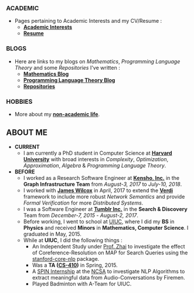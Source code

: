 ### ACADEMIC

* Pages pertaining to Academic Interests and my CV/Resume :
    * [**Academic Interests**](https://jssandh2.github.io/Juspreet-Sandhu/academic_interests.html)
    * [**Resume**](https://juspreetsandhu.files.wordpress.com/2017/12/juspreet_s_sandhu_resume1.pdf)

### BLOGS

* Here are links to my blogs on _Mathematics_, _Programming Language Theory_ and some _Repositories_ I've written :
    * [**Mathematics Blog**](https://jssandh2.github.io/Juspreet-Sandhu/math_proofs.html)
    * [**Programming Language Theory Blog**](https://jssandh2.github.io/Juspreet-Sandhu/plt.html)
    * [**Repositories**](https://jssandh2.github.io/Juspreet-Sandhu/code.html)

### HOBBIES

* More about my [**non-academic life**](https://jssandh2.github.io/Juspreet-Sandhu/interests.html).

## ABOUT ME

* **CURRENT**
    *   I am currently a PhD student in Computer Science at [**Harvard University**]() with broad interests in _Complexity_, _Optimization_, _Approximation_, _Algebra_ & _Programming Language Theory_.
* **BEFORE**
    *   I worked as a Research Software Engineer at [**Kensho, Inc.**](https://www.kensho.com/) in the **Graph Infrastructure Team** from _August-3, 2017_ to _July-10, 2018_.
    *   I worked with [**James Wilcox**](http://homes.cs.washington.edu/~jrw12/) in April, 2017 to extend the [**Verdi**](http://verdi.uwplse.org) framework to include more robust *Network Semantics* and provide *Formal Verification* for more *Distributed Systems*.
    *   I was a Software Engineer at [**Tumblr Inc.**](https://www.tumblr.com/jobs) in the **Search & Discovery** Team from _December-7, 2015_ - _August-2, 2017_. 
    *   Before working, I went to school at [UIUC](http://illinois.edu/), where I did my **BS** in **Physics** and received **Minors** in **Mathematics, Computer Science**. I graduated in May, 2015.
    *   While at **UIUC**, I did the following things :
        *   An Independent Study under [Prof. Zhai](http://czhai.cs.illinois.edu/) to investigate the effect of Coreference-Resolution on MAP for Search Queries using the [stanford-core-nlp](http://stanfordnlp.github.io/CoreNLP/) package.
        *   Was a **TA ([CS-410](https://chara.cs.illinois.edu/sites/cs410))** in Spring, 2015.
        *   A [SPIN Internship](http://spin.ncsa.illinois.edu/interns/2014.html) at the [NCSA](http://www.ncsa.illinois.edu/) to investigate NLP Algorithms to extract meaningful data from Audio-Conversations by Firemen.
        *   Played Badminton with A-Team for UIUC.
